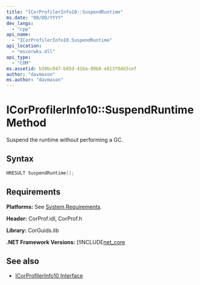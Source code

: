 ```yaml
---
title: "ICorProfilerInfo10::SuspendRuntime"
ms.date: "08/DD/YYYY"
dev_langs: 
  - "cpp"
api_name: 
  - "ICorProfilerInfo10.SuspendRuntime"
api_location: 
  - "mscorwks.dll"
api_type: 
  - "COM"
ms.assetid: b30bc047-b85d-416a-89b8-e813f0dd3cef
author: "davmason"
ms.author: "davmason"
---
```

# ICorProfilerInfo10::SuspendRuntime Method
  
 Suspend the runtime without performing a GC.   
  
## Syntax  
  
```cpp
HRESULT SuspendRuntime();
```  

## Requirements  
 **Platforms:** See [System Requirements](../../../../docs/framework/get-started/system-requirements.md).  
  
 **Header:** CorProf.idl, CorProf.h  
  
 **Library:** CorGuids.lib  
  
 **.NET Framework Versions:** [!INCLUDE[net_core](../../../../includes/net-core.md)  
  
## See also
- [ICorProfilerInfo10 Interface](../../../../docs/framework/unmanaged-api/profiling/icorprofilerinfo10-interface.md)

